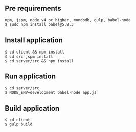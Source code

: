## Pre requirements
	npm, jspm, node v4 or higher, mondodb, gulp, babel-node
	$ sudo npm install babel@5.8.3		

## Install application
	$ cd client && npm install
	$ cd src jspm install
	$ cd server/src && npm install

## Run application
	$ cd server/src
	$ NODE_ENV=development babel-node app.js
	
## Build application
	$ cd client
	$ gulp build
